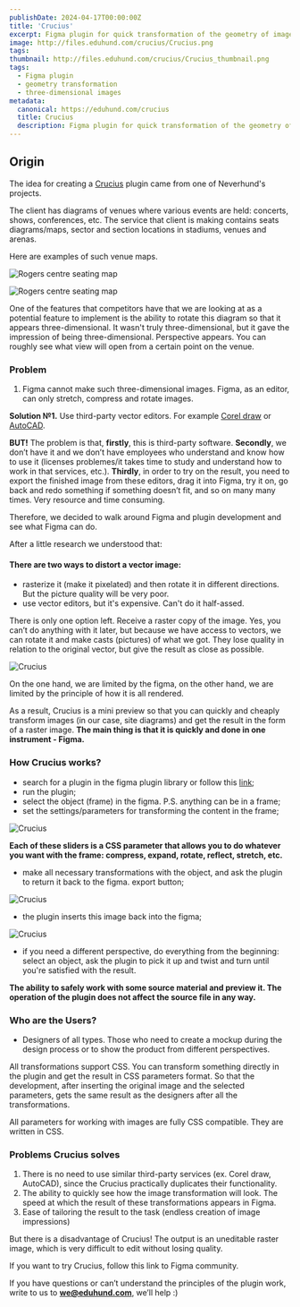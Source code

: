```yaml
---
publishDate: 2024-04-17T00:00:00Z
title: 'Crucius'
excerpt: Figma plugin for quick transformation of the geometry of images/objects/frames
image: http://files.eduhund.com/crucius/Crucius.png
tags:
thumbnail: http://files.eduhund.com/crucius/Crucius_thumbnail.png
tags:
  - Figma plugin
  - geometry transformation
  - three-dimensional images
metadata:
  canonical: https://eduhund.com/crucius
  title: Crucius
  description: Figma plugin for quick transformation of the geometry of images/objects/frames
---
```


## Origin 

The idea for creating a [Crucius](https://www.figma.com/community/plugin/1379456470658580472/crucius) plugin came from one of Neverhund's projects.

The client has diagrams of venues where various events are held: concerts, shows, conferences, etc. The service that client is making contains seats diagrams/maps, sector and section locations in stadiums, venues and arenas. 

Here are examples of such venue maps. 

![Rogers centre seating map](~/assets/images/Crucius1.png)

![Rogers centre seating map](~/assets/images/Crucius2.png)

One of the features that competitors have that we are looking at as a potential feature to implement is the ability to rotate this diagram so that it appears three-dimensional. It wasn't truly three-dimensional, but it gave the impression of being three-dimensional. Perspective appears. You can roughly see what view will open from a certain point on the venue.

### Problem

1. Figma cannot make such three-dimensional images. Figma, as an editor, can only stretch, compress and rotate images.

**Solution №1.** Use third-party vector editors. For example [Corel draw](https://www.coreldraw.com/en/) or [AutoCAD](https://www.autodesk.com/).

**BUT!** The problem is that, **firstly**, this is third-party software. **Secondly**, we don’t have it and we don’t have employees who understand and know how to use it (licenses problemes/it takes time to study and understand how to work in that services, etc.). **Thirdly**, in order to try on the result, you need to export the finished image from these editors, drag it into Figma, try it on, go back and redo something if something doesn’t fit, and so on many many times. Very resource and time consuming.

Therefore, we decided to walk around Figma and plugin development and see what Figma can do.

After a little research we understood that:

#### There are two ways to distort a vector image:

- rasterize it (make it pixelated) and then rotate it in different directions. But the picture quality will be very poor.
- use vector editors, but it's expensive. Can't do it half-assed.

There is only one option left. Receive a raster copy of the image. Yes, you can’t do anything with it later, but because we have access to vectors, we can rotate it and make casts (pictures) of what we got. They lose quality in relation to the original vector, but give the result as close as possible.

![Crucius](~/assets/images/Crucius3.png)

On the one hand, we are limited by the figma, on the other hand, we are limited by the principle of how it is all rendered.

As a result, Crucius is a mini preview so that you can quickly and cheaply transform images (in our case, site diagrams) and get the result in the form of a raster image. **The main thing is that it is quickly and done in one instrument - Figma.**

### How Crucius works?

- search for a plugin in the figma plugin library or follow this [link](https://www.figma.com/community/plugin/1379456470658580472/crucius);
- run the plugin;
- select the object (frame) in the figma. P.S. anything can be in a frame;
- set the settings/parameters for transforming the content in the frame;

![Crucius](~/assets/images/Crucius4.png)

**Each of these sliders is a CSS parameter that allows you to do whatever you want with the frame: compress, expand, rotate, reflect, stretch, etc.**

- make all necessary transformations with the object, and ask the plugin to return it back to the figma. export button;

![Crucius](~/assets/images/Crucius5.png)

- the plugin inserts this image back into the figma;

![Crucius](~/assets/images/Crucius6.png)

- if you need a different perspective, do everything from the beginning: select an object, ask the plugin to pick it up and twist and turn until you're satisfied with the result.

**The ability to safely work with some source material and preview it. The operation of the plugin does not affect the source file in any way.**

### Who are the Users?

- Designers of all types. Those who need to create a mockup during the design process or to show the product from different perspectives.

All transformations support CSS. You can transform something directly in the plugin and get the result in CSS parameters format. So that the development, after inserting the original image and the selected parameters, gets the same result as the designers after all the transformations.

All parameters for working with images are fully CSS compatible. They are written in CSS.

### Problems Crucius solves

1. There is no need to use similar third-party services (ex. Corel draw, AutoCAD), since the Crucius practically duplicates their functionality. 
2. The ability to quickly see how the image transformation will look. The speed at which the result of these transformations appears in Figma.
3. Ease of tailoring the result to the task (endless creation of image impressions)

But there is a disadvantage of Crucius! The output is an uneditable raster image, which is very difficult to edit without losing quality.

If you want to try Crucius, follow this link to Figma community. 

If you have questions or can’t understand the principles of the plugin work, write to us to **we@eduhund.com**, we’ll help :)
